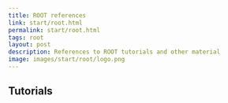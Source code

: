 ```yaml
---
title: ROOT references
link: start/root.html
permalink: start/root.html
tags: root
layout: post
description: References to ROOT tutorials and other material
image: images/start/root/logo.png
---
```


## Tutorials
